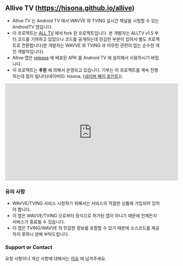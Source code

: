 ## Allive TV (https://hisona.github.io/allive)

* Allive TV 는 Android TV 에서 WAVVE 와 TVING 실시간 채널을 시청할 수 있는 AndroidTV 앱입니다. 
* 이 프로젝트는 [ALL TV](https://github.com/PYTHONKOR/alltv) 에서 fork 된 프로젝트입니다. 본 개발자는 ALLTV v1.5 부터 코드를 기여하고 있었으나 코드를 공개하는데 민감한 부분이 있어서 별도 프로젝트로 전환합니다(본 개발자는 WAVVE 와 TVING 과 아무런 관련이 없는 순수한 개인 개발자입니다). 
* Allive 앱은 [release](https://github.com/HISONA/allive/releases) 에 배포된 APK 를 Android TV 에 설치해서 사용하시기 바랍니다.
* 이 프로젝트는 **후원** 에 의해서 운영되고 있습니다. 기부는 이 프로젝트를 계속 진행하는데 힘이 됩니다(네이버ID: hisona, ([네이버 페이 포인트](https://campaign.naver.com/event/pointgift_howto))).

<iframe width="560" height="315" src="https://www.youtube.com/embed/mMsimqnzSzE" frameborder="0" allow="accelerometer; autoplay; encrypted-media; gyroscope; picture-in-picture" allowfullscreen></iframe>


### 유의 사항

* WAVVE/TVING 서비스 시청하기 위해서는 서비스의 적절한 상품에 가입되어 있어야 합니다. 
* 이 앱은 WAVVE/TVING 으로부터 정식으로 허가된 앱이 아니기 때문에 언제든지 서비스가 종료될 수 있습니다.
* 이 앱은 TVING/WAVVE 의 민감한 정보를 포함할 수 있기 때문에 소스코드를 제공하지 못하니 양해 부탁드립니다. 


### Support or Contact

요청 사항이나 개선 사항에 대해서는 [이슈](https://github.com/HISONA/allive/issues) 에 남겨주세요.
